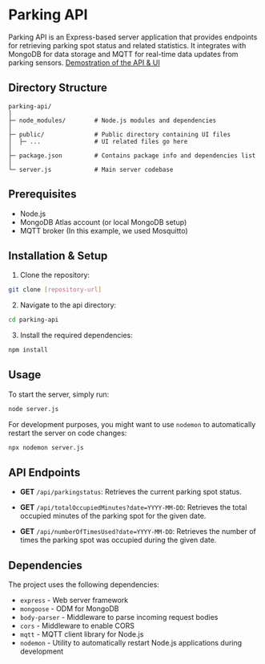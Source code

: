 # Parking API

Parking API is an Express-based server application that provides endpoints for retrieving parking spot status and related statistics. It integrates with MongoDB for data storage and MQTT for real-time data updates from parking sensors. [Demostration of the API & UI](https://youtu.be/EiegnvespuY?si=eeuxtka-xzhi2wBN)

## Directory Structure

```
parking-api/
│
├─ node_modules/        # Node.js modules and dependencies
│
├─ public/              # Public directory containing UI files
│  ├─ ...               # UI related files go here
│
├─ package.json         # Contains package info and dependencies list
│
└─ server.js            # Main server codebase
```

## Prerequisites

- Node.js
- MongoDB Atlas account (or local MongoDB setup)
- MQTT broker (In this example, we used Mosquitto)

## Installation & Setup

1. Clone the repository:
```bash
git clone [repository-url]
```

2. Navigate to the api directory:
```bash
cd parking-api
```

3. Install the required dependencies:
```bash
npm install
```

## Usage

To start the server, simply run:

```bash
node server.js
```

For development purposes, you might want to use `nodemon` to automatically restart the server on code changes:

```bash
npx nodemon server.js
```

## API Endpoints

- **GET** `/api/parkingstatus`: Retrieves the current parking spot status.
  
- **GET** `/api/totalOccupiedMinutes?date=YYYY-MM-DD`: Retrieves the total occupied minutes of the parking spot for the given date.

- **GET** `/api/numberOfTimesUsed?date=YYYY-MM-DD`: Retrieves the number of times the parking spot was occupied during the given date.

## Dependencies

The project uses the following dependencies:

- `express` - Web server framework
- `mongoose` - ODM for MongoDB
- `body-parser` - Middleware to parse incoming request bodies
- `cors` - Middleware to enable CORS
- `mqtt` - MQTT client library for Node.js
- `nodemon` - Utility to automatically restart Node.js applications during development
